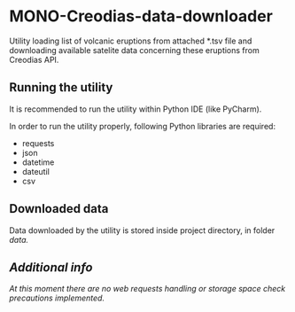 # MONO-Creodias-data-downloader

Utility loading list of volcanic eruptions from attached *.tsv file and downloading available satelite data concerning these eruptions from Creodias API.

## Running the utility

It is recommended to run the utility within Python IDE (like PyCharm).

In order to run the utility properly, following Python libraries are required:
- requests
- json
- datetime
- dateutil
- csv

## Downloaded data

Data downloaded by the utility is stored inside project directory, in folder <i>data</id>.

## Additional info

At this moment there are no web requests handling or storage space check precautions implemented.
